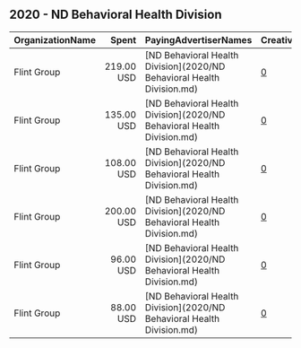 ## 2020 - ND Behavioral Health Division 
|OrganizationName|Spent|PayingAdvertiserNames|CreativeUrls|Impressions|Genders|AgeBrackets|CountryCodes|BillingAddresses|CandidateBallotInformation|
|:---|---:|:---|:---|---:|:---|:---|:---|:---|:---|
|Flint Group|219.00 USD|[ND Behavioral Health Division](2020/ND Behavioral Health Division.md)|[0](https://www.snap.com/political-ads/asset/78e7ea8c902938182426f1cb9837bf7dc92f64825f2cdc93ed4a5755fce5af5b?mediaType=mp4)|148,175||16+|united states|"101 N 10th Street Suite 100,Fargo,58102,US"|ND Behavioral Health Division|
|Flint Group|135.00 USD|[ND Behavioral Health Division](2020/ND Behavioral Health Division.md)|[0](https://www.snap.com/political-ads/asset/17dac110b4586278b164214756b8dcd890a16d631e136d6030b03b5e4734bf00?mediaType=mp4)|106,469||16+|united states|"101 N 10th Street Suite 100,Fargo,58102,US"|ND Behavioral Health Division|
|Flint Group|108.00 USD|[ND Behavioral Health Division](2020/ND Behavioral Health Division.md)|[0](https://www.snap.com/political-ads/asset/17dac110b4586278b164214756b8dcd890a16d631e136d6030b03b5e4734bf00?mediaType=mp4)|79,247||16+|united states|"101 N 10th Street Suite 100,Fargo,58102,US"|ND Behavioral Health Division|
|Flint Group|200.00 USD|[ND Behavioral Health Division](2020/ND Behavioral Health Division.md)|[0](https://www.snap.com/political-ads/asset/78e7ea8c902938182426f1cb9837bf7dc92f64825f2cdc93ed4a5755fce5af5b?mediaType=mp4)|152,509||16+|united states|"101 N 10th Street Suite 100,Fargo,58102,US"|ND Behavioral Health Division|
|Flint Group|96.00 USD|[ND Behavioral Health Division](2020/ND Behavioral Health Division.md)|[0](https://www.snap.com/political-ads/asset/f453115eb51f87f7123374bb224275013c65b8c3d854f1bf5ae2be4dc7c4d3d8?mediaType=mp4)|70,759||16+|united states|"101 N 10th Street Suite 100,Fargo,58102,US"|ND Behavioral Health Division|
|Flint Group|88.00 USD|[ND Behavioral Health Division](2020/ND Behavioral Health Division.md)|[0](https://www.snap.com/political-ads/asset/f453115eb51f87f7123374bb224275013c65b8c3d854f1bf5ae2be4dc7c4d3d8?mediaType=mp4)|69,101||16+|united states|"101 N 10th Street Suite 100,Fargo,58102,US"|ND Behavioral Health Division|
